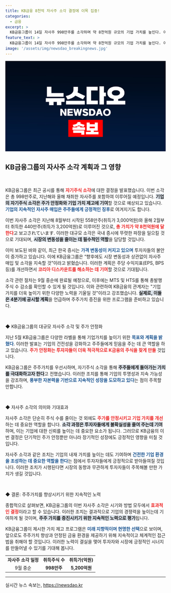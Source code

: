 ```yaml
---
title: KB금융 8천억 자사주 소각 결정에 이목 집중!
categories:
  - 금융
excerpt: >
  KB금융그룹이 14일 자사주 998만주를 소각하며 약 8천억원 규모의 기업 가치를 높인다. 이 과정은 투자자들의 우려를 덜고, 지속적인 밸류업 전략의 일환으로 주가 안정 기대감을 불러일으킨다.
feature_text: >
  KB금융그룹이 14일 자사주 998만주를 소각하며 약 8천억원 규모의 기업 가치를 높인다. 이 과정은 투자자들의 우려를 덜고, 지속적인 밸류업 전략의 일환으로 주가 안정 기대감을 불러일으킨다.
image: '/assets/img/newsdao_breakingnews.jpg'
---
```


<p><img src="/assets/img/newsdao_breakingnews.jpg" alt="ontimetimes 속보" /></p>

<h2 data-ke-size="size26">KB금융그룹의 자사주 소각 계획과 그 영향</h2>

<p data-ke-size="size16">&nbsp;</p>

<p>KB금융그룹은 최근 공시를 통해 <b><span style="color: #ee2323;">자기주식 소각</span></b>에 대한 결정을 발표했습니다. 이번 소각은 총 998만주로, 지난해와 올해 채취한 자사주를 포함하여 이루어질 예정입니다. <b><span style="background-color: #21538527;">기업의 자기주식 소각은 주가 안정화와 기업 가치 제고에 기여</span></b>할 것으로 예상되고 있습니다. <b><span style="color: #1a5490;">기업의 지속적인 자사주 매입은 주주들에게 긍정적인 징후</span></b>로 여겨지기도 합니다. </p>

<p>이번 자사주 소각은 지난해 8월부터 시작된 558만주(취득가 3,000억원)와 올해 2월부터 취득한 440만주(취득가 3,200억원)로 이루어진 것으로, <b><span style="color: #ee2323;">총 가치가 약 8천억원에 달한다</span></b>고 보고されています. 이러한 대규모 소각은 국내 증시에 뚜렷한 파장을 일으킬 것으로 기대되며, <b><span style="background-color: #21538527;">시장의 변동성을 줄이는 데 필수적인 역할</span></b>을 담당할 것입니다. </p>

<p>이미 보도된 바와 같이, 최근 한국 증시는 <b><span style="color: #1a5490;">가격 변동성이 커지고 있으며</span></b> 투자자들의 불안이 증가하고 있습니다. 이에 KB금융그룹은 “향후에도 시장 변동성과 상관없이 자사주 매입 및 소각을 지속할 것”이라고 밝혔습니다. 이러한 계획은 주당 수익지표(EPS, BPS 등)를 개선하면서 <b><span style="color: #ee2323;">코리아 디스카운트를 해소하는 데 기여</span></b>할 것으로 기대됩니다.</p>

<p>소각 관련 절차는 9월 중순에 완료될 예정으로, 이후에는 MTS 및 HTS를 통해 총발행주식 수 감소를 확인할 수 있게 될 것입니다. 이와 관련하여 KB금융의 관계자는 "기업 가치를 더욱 높이기 위한 다양한 노력을 기울일 것"이라고 강조했습니다. <b><span style="background-color: #21538527;">실제로, 이들은 4분기에 공시할 계획</span></b>을 언급하며 주주가치 증진을 위한 프로그램을 준비하고 있습니다.</p>

<p data-ke-size="size16">&nbsp;</p>

<p>◆ KB금융그룹의 대규모 자사주 소각 및 주가 안정화</p>

<p>지난 5월 KB금융그룹은 다양한 라벨을 통해 기업가치를 높이기 위한 <b><span style="color: #1a5490;">목표와 계획을 밝혔다</span></b>. 이러한 발표는 기업의 건전성을 강화하고 주주들에게 믿음을 주는 데 큰 역할을 하고 있습니다. <b><span style="color: #ee2323;">주가 안정화는 투자자들이 더욱 적극적으로 K금융의 주식을 찾게 만들</span></b> 것입니다. </p>

<p>KB금융그룹은 주주가치를 우선시하며, 자기주식 소각을 통해 <b><span style="background-color: #21538527;">주주들에게 돌아가는 가치를 극대화하고자 한다</span></b>고 전했습니다. 이러한 조치를 통해 기업의 투명성과 지속 가능성을 강조하며, <b><span style="color: #1a5490;">풍부한 자본력을 기반으로 지속적인 성장을 도모하고 있다</span></b>는 점이 주목할 만합니다.</p>

<p data-ke-size="size16">&nbsp;</p>

<p>◆ 자사주 소각의 의미와 기대효과</p>

<p>자사주 소각은 단순히 주식 수를 줄이는 것 외에도 <b><span style="color: #ee2323;">주가를 안정시키고 기업 가치를 개선</span></b>하는 데 중요한 역할을 합니다. <b><span style="background-color: #21538527;">소각 과정은 투자자들에게 불확실성을 줄여 주는데 기여</span></b>하며, 이는 기업에 대한 신뢰를 높이는 데 중요한 요소가 됩니다. 그러므로 KB금융의 이번 결정은 단기적인 주가 안정뿐만 아니라 장기적인 성장에도 긍정적인 영향을 미칠 것입니다.</p>

<p>자사주 소각과 같은 조치는 기업의 내재 가치를 높이는 데도 기여하며 <b><span style="color: #1a5490;">건전한 기업 환경을 조성하는 데 중요한 역할을 한다</span></b>는 점에서 투자자들에게 긍정적으로 받아들여질 것입니다. 이러한 조치가 시행된다면 시장의 동향과 무관하게 투자자들이 주목해볼 만한 가치가 생길 것입니다.</p>

<p data-ke-size="size16">&nbsp;</p>

<p>◆ 결론: 주주가치를 향상시키기 위한 지속적인 노력</p>

<p>종합적으로 살펴보면, KB금융그룹의 이번 자사주 소각은 시기와 방법 모두에서 <b><span style="color: #ee2323;">효과적인 결정</span></b>이라고 할 수 있습니다. 이러한 조치는 결과적으로 기업의 경쟁력을 높이는데 기여하게 될 것이며, <b><span style="background-color: #21538527;">주주 가치를 증진시키기 위한 지속적인 노력으로 평가</span></b>됩니다.</p>

<p>KB금융그룹이 제시한 가치 제고 프로그램은 <b><span style="color: #1a5490;">미래 지향적이며 현명한 선택</span></b>으로 보이며, 앞으로도 주주가치 향상과 안정된 금융 환경을 제공하기 위해 지속적이고 체계적인 접근법을 취해야 할 것입니다. 이러한 노력이 결실을 맺어 투자자와 시장에 긍정적인 시너지를 만들어낼 수 있기를 기대해 봅니다. </p>

<table>
<tr>
<td style="text-align: center; height: 17px;"><b>자사주 소각 일정</b></td>
<td style="text-align: center; height: 17px;"><b>취득주식 수</b></td>
<td style="text-align: center; height: 17px;"><b>취득가(억원)</b></td>
</tr>
<tr>
<td style="text-align: center; height: 17px;">9월 중순</td>
<td style="text-align: center; height: 17px;"><b>998만주</b></td>
<td style="text-align: center; height: 17px;"><b>5,200억원</b></td>
</tr>
</table>

<hr />
실시간 뉴스 속보는, <a href="https://newsdao.kr" rel="dofollow">https://newsdao.kr</a>


